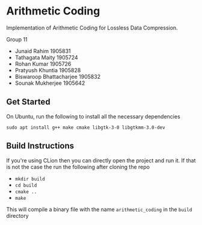# Arithmetic Coding

Implementation of Arithmetic Coding for Lossless Data Compression.

Group 11

- Junaid Rahim 1905831
- Tathagata Maity 1905724
- Rohan Kumar 1905726
- Pratyush Khuntia 1905828
- Biswaroop Bhattacharjee 1905832
- Sounak Mukherjee 1905642

## Get Started

On Ubuntu, run the following to install all the necessary dependencies

```
sudo apt install g++ make cmake libgtk-3-0 libgtkmm-3.0-dev
```

## Build Instructions

If you're using CLion then you can directly open the project and run it. If that is not
the case the run the following after cloning the repo

* `mkdir build`
* `cd build`
* `cmake ..`
* `make`

This will compile a binary file with the name `arithmetic_coding` in the `build`
directory
 